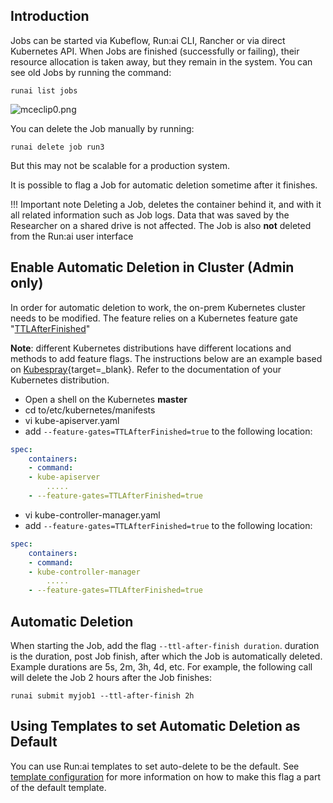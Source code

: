 ## Introduction

Jobs can be started via Kubeflow, Run:ai CLI, Rancher or via direct Kubernetes API. When Jobs are finished (successfully or failing), their resource allocation is taken away, but they remain in the system. You can see old Jobs by running the command:

    runai list jobs

![mceclip0.png](img/mceclip0.png)

You can delete the Job manually by running:

    runai delete job run3

But this may not be scalable for a production system.

It is possible to flag a Job for automatic deletion sometime after it finishes.

!!! Important note 
    Deleting a Job, deletes the container behind it, and with it all related information such as Job logs. Data that was saved by the Researcher on a shared drive is not affected. The Job is also __not__ deleted from the Run:ai user interface

## Enable Automatic Deletion in Cluster (Admin only)

In order for automatic deletion to work, the on-prem Kubernetes cluster needs to be modified. The feature relies on a Kubernetes feature gate "<a href="https://kubernetes.io/docs/concepts/workloads/controllers/ttlafterfinished/" target="_self">TTLAfterFinished</a>"

__Note__: different Kubernetes distributions have different locations and methods to add feature flags. The instructions below are an example based on [Kubespray](https://github.com/kubernetes-sigs/kubespray){target=_blank}. Refer to the documentation of your Kubernetes distribution.

*   Open a shell on the Kubernetes __master__
*   cd to/etc/kubernetes/manifests
*   vi kube-apiserver.yaml
*   add `--feature-gates=TTLAfterFinished=true` to the following location:

``` yaml
spec:
    containers:
    - command:
    - kube-apiserver
        .....
    - --feature-gates=TTLAfterFinished=true
```

*   vi kube-controller-manager.yaml
*   add `--feature-gates=TTLAfterFinished=true` to the following location:

``` yaml
spec:
    containers:
    - command:
    - kube-controller-manager
        .....
    - --feature-gates=TTLAfterFinished=true
```    


## Automatic Deletion

When starting the Job, add the flag `--ttl-after-finish duration`. duration is the duration, post Job finish, after which the Job is automatically deleted. Example durations are 5s, 2m, 3h, 4d, etc. For example, the following call will delete the Job 2 hours after the Job finishes:

```
runai submit myjob1 --ttl-after-finish 2h
```

## Using Templates to set Automatic Deletion as Default

You can use Run:ai templates to set auto-delete to be the default. See [template configuration](../../admin/researcher-setup/templates.md) for more information on how to make this flag a part of the default template.